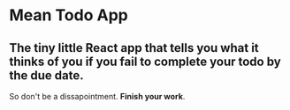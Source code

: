 # Mean Todo App

## The tiny little React app that tells you what it thinks of you if you fail to complete your todo by the due date.

So don't be a dissapointment. **Finish your work**.
